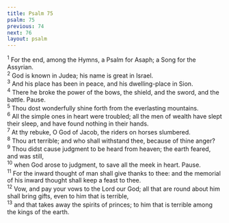 ```yaml
---
title: Psalm 75
psalm: 75
previous: 74
next: 76
layout: psalm
---
```

<div class="psalm-verse"><sup class="verse-number">1</sup> For the end, among the Hymns, a Psalm for Asaph; a Song for the Assyrian. </div><div class="psalm-verse"><sup class="verse-number">2</sup> God is known in Judea; his name is great in Israel. </div><div class="psalm-verse"><sup class="verse-number">3</sup> And his place has been in peace, and his dwelling-place in Sion. </div><div class="psalm-verse"><sup class="verse-number">4</sup> There he broke the power of the bows, the shield, and the sword, and the battle. Pause. </div><div class="psalm-verse"><sup class="verse-number">5</sup> Thou dost wonderfully shine forth from the everlasting mountains. </div><div class="psalm-verse"><sup class="verse-number">6</sup> All the simple ones in heart were troubled; all the men of wealth have slept their sleep, and have found nothing in their hands. </div><div class="psalm-verse"><sup class="verse-number">7</sup> At thy rebuke, O God of Jacob, the riders on horses slumbered. </div><div class="psalm-verse"><sup class="verse-number">8</sup> Thou art terrible; and who shall withstand thee, because of thine anger? </div><div class="psalm-verse"><sup class="verse-number">9</sup> Thou didst cause judgment to be heard from heaven; the earth feared, and was still, </div><div class="psalm-verse"><sup class="verse-number">10</sup> when God arose to judgment, to save all the meek in heart. Pause. </div><div class="psalm-verse"><sup class="verse-number">11</sup> For the inward thought of man shall give thanks to thee: and the memorial of his inward thought shall keep a feast to thee. </div><div class="psalm-verse"><sup class="verse-number">12</sup> Vow, and pay your vows to the Lord our God; all that are round about him shall bring gifts, even to him that is terrible, </div><div class="psalm-verse"><sup class="verse-number">13</sup> and that takes away the spirits of princes; to him that is terrible among the kings of the earth. </div>